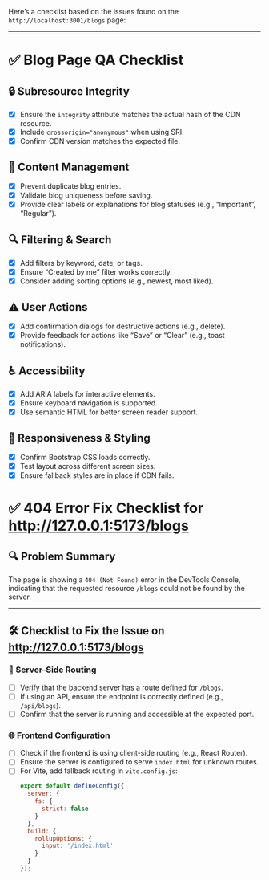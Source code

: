 Here’s a checklist based on the issues found on the `http://localhost:3001/blogs` page:

---

# ✅ Blog Page QA Checklist

## 🔒 Subresource Integrity
- [x] Ensure the `integrity` attribute matches the actual hash of the CDN resource.
- [x] Include `crossorigin="anonymous"` when using SRI.
- [x] Confirm CDN version matches the expected file.

## 📝 Content Management
- [x] Prevent duplicate blog entries.
- [x] Validate blog uniqueness before saving.
- [x] Provide clear labels or explanations for blog statuses (e.g., “Important”, “Regular”).

## 🔍 Filtering & Search
- [x] Add filters by keyword, date, or tags.
- [x] Ensure “Created by me” filter works correctly.
- [x] Consider adding sorting options (e.g., newest, most liked).

## ⚠️ User Actions
- [x] Add confirmation dialogs for destructive actions (e.g., delete).
- [x] Provide feedback for actions like “Save” or “Clear” (e.g., toast notifications).

## ♿ Accessibility
- [x] Add ARIA labels for interactive elements.
- [x] Ensure keyboard navigation is supported.
- [x] Use semantic HTML for better screen reader support.

## 📱 Responsiveness & Styling
- [x] Confirm Bootstrap CSS loads correctly.
- [x] Test layout across different screen sizes.
- [x] Ensure fallback styles are in place if CDN fails.

# ✅ 404 Error Fix Checklist for http://127.0.0.1:5173/blogs

## 🔍 Problem Summary
The page is showing a `404 (Not Found)` error in the DevTools Console, indicating that the requested resource `/blogs` could not be found by the server.

---

## 🛠 Checklist to Fix the Issue on http://127.0.0.1:5173/blogs

### 🧭 Server-Side Routing
- [ ] Verify that the backend server has a route defined for `/blogs`.
- [ ] If using an API, ensure the endpoint is correctly defined (e.g., `/api/blogs`).
- [ ] Confirm that the server is running and accessible at the expected port.

### 🌐 Frontend Configuration
- [ ] Check if the frontend is using client-side routing (e.g., React Router).
- [ ] Ensure the server is configured to serve `index.html` for unknown routes.
- [ ] For Vite, add fallback routing in `vite.config.js`:
  ```js
  export default defineConfig({
    server: {
      fs: {
        strict: false
      }
    },
    build: {
      rollupOptions: {
        input: '/index.html'
      }
    }
  });

